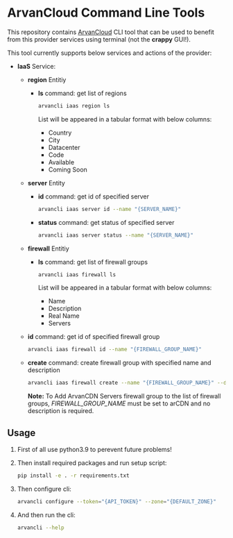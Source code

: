 # ArvanCloud Command Line Tools

This repository contains [ArvanCloud](arvancloud.com) CLI tool that can be used to benefit from this provider services using terminal (not the **crappy** GUI!).

This tool currently supports below services and actions of the provider:

* **IaaS** Service:  

  * **region** Entitiy

    * **ls** command: get list of regions

      ```Bash
      arvancli iaas region ls
      ```

      List will be appeared in a tabular format with below columns:

      * Country
      * City
      * Datacenter
      * Code
      * Available
      * Coming Soon
    
  * **server** Entity

    * **id** command: get id of specified server

      ```bash
      arvancli iaas server id --name "{SERVER_NAME}"
      ```

    * **status** command: get status of specified server

      ```bash
      arvancli iaas server status --name "{SERVER_NAME}"
      ```
    
  * **firewall** Entitiy

    * **ls** command: get list of firewall groups

      ```Bash
      arvancli iaas firewall ls
      ```

      List will be appeared in a tabular format with below columns:

      * Name
      * Description
      * Real Name
      * Servers

  * **id** command: get id of specified firewall group

    ```bash
    arvancli iaas firewall id --name "{FIREWALL_GROUP_NAME}"
    ```

  * **create** command: create firewall group with specified name and description

    ```bash
    arvancli iaas firewall create --name "{FIREWALL_GROUP_NAME}" --description "{FIREWALL_GROUP_DESCRIPTION}"
    ```

    **Note:** To Add ArvanCDN Servers firewall group to the list of firewall groups, *FIREWALL_GROUP_NAME* must be set to arCDN  and no description is required.

## Usage

1. First of all use python3.9 to perevent future problems!

2. Then install required packages and run setup script:

   ```bash
   pip install -e . -r requirements.txt
   ```
   
3. Then configure cli:

   ```bash
   arvancli configure --token="{API_TOKEN}" --zone="{DEFAULT_ZONE}"
   ```

4. And then run the cli:

   ```bash
   arvancli --help
   ```
